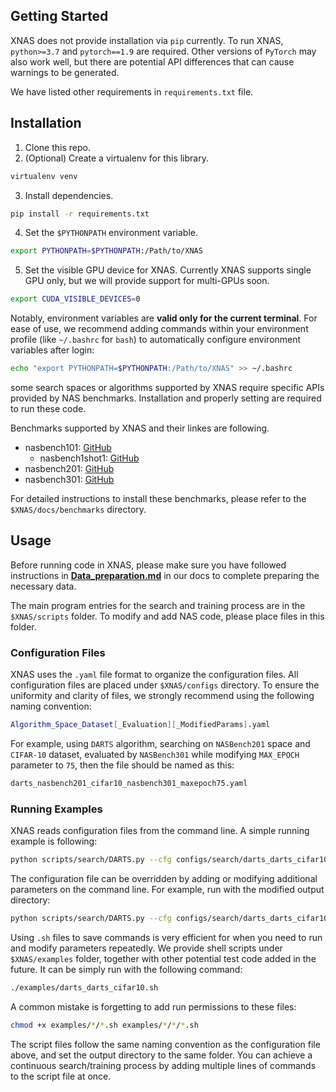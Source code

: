 ## Getting Started

XNAS does not provide installation via `pip` currently. To run XNAS, `python>=3.7` and `pytorch==1.9` are required. Other versions of `PyTorch` may also work well, but there are potential API differences that can cause warnings to be generated.

We have listed other requirements in `requirements.txt` file.

## Installation

1. Clone this repo.
2. (Optional) Create a virtualenv for this library.
```sh
virtualenv venv
```
3. Install dependencies.
```sh
pip install -r requirements.txt
```
4. Set the `$PYTHONPATH` environment variable.
```sh
export PYTHONPATH=$PYTHONPATH:/Path/to/XNAS
```
5. Set the visible GPU device for XNAS. Currently XNAS supports single GPU only, but we will provide support for multi-GPUs soon.
```sh
export CUDA_VISIBLE_DEVICES=0
```

Notably, environment variables are **valid only for the current terminal**. For ease of use, we recommend adding commands within your environment profile (like `~/.bashrc` for `bash`) to automatically configure environment variables after login:

```sh
echo "export PYTHONPATH=$PYTHONPATH:/Path/to/XNAS" >> ~/.bashrc
```

some search spaces or algorithms supported by XNAS require specific APIs provided by NAS benchmarks. Installation and properly setting are required to run these code.

Benchmarks supported by XNAS and their linkes are following.
- nasbench101: [GitHub](https://github.com/google-research/nasbench)
  - nasbench1shot1: [GitHub](https://github.com/automl/nasbench-1shot1)
- nasbench201: [GitHub](https://github.com/D-X-Y/NAS-Bench-201)
- nasbench301: [GitHub](https://github.com/automl/nasbench301)

For detailed instructions to install these benchmarks, please refer to the `$XNAS/docs/benchmarks` directory.


## Usage

Before running code in XNAS, please make sure you have followed instructions in [**Data_preparation.md**](./Data_preparation.md) in our docs to complete preparing the necessary data.

The main program entries for the search and training process are in the `$XNAS/scripts` folder. To modify and add NAS code, please place files in this folder.

### Configuration Files

XNAS uses the `.yaml` file format to organize the configuration files. All configuration files are placed under `$XNAS/configs` directory. To ensure the uniformity and clarity of files, we strongly recommend using the following naming convention:

```sh
Algorithm_Space_Dataset[_Evaluation][_ModifiedParams].yaml
```

For example, using `DARTS` algorithm, searching on `NASBench201` space and `CIFAR-10` dataset, evaluated by `NASBench301` while modifying `MAX_EPOCH` parameter to `75`, then the file should be named as this:

```sh
darts_nasbench201_cifar10_nasbench301_maxepoch75.yaml
```

### Running Examples

XNAS reads configuration files from the command line. A simple running example is following:

```sh
python scripts/search/DARTS.py --cfg configs/search/darts_darts_cifar10.yaml
```

The configuration file can be overridden by adding or modifying additional parameters on the command line. For example, run with the modified output directory:

```sh
python scripts/search/DARTS.py --cfg configs/search/darts_darts_cifar10.yaml OUT_DIR exp/another_folder
```

Using `.sh` files to save commands is very efficient for when you need to run and modify parameters repeatedly. We provide shell scripts under `$XNAS/examples` folder, together with other potential test code added in the future. It can be simply run with the following command:

```sh
./examples/darts_darts_cifar10.sh
```

A common mistake is forgetting to add run permissions to these files:

```sh
chmod +x examples/*/*.sh examples/*/*/*.sh
```

The script files follow the same naming convention as the configuration file above, and set the output directory to the same folder. You can achieve a continuous search/training process by adding multiple lines of commands to the script file at once.

